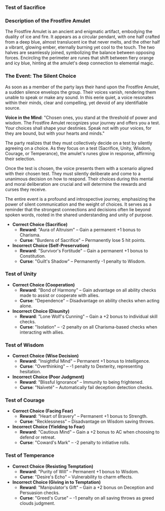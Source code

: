 ### Test of Sacrifice

### Description of the Frostfire Amulet

The Frostfire Amulet is an ancient and enigmatic artifact, embodying the duality of ice and fire. It appears as a circular pendant, with one half crafted from a deep blue, almost translucent ice that never melts, and the other half a vibrant, glowing ember, eternally burning yet cool to the touch. The two halves are seamlessly joined, symbolizing the balance between opposing forces. Encircling the perimeter are runes that shift between fiery orange and icy blue, hinting at the amulet's deep connection to elemental magic.

### The Event: The Silent Choice

As soon as a member of the party lays their hand upon the Frostfire Amulet, a sudden silence envelops the group. Their voices vanish, rendering them unable to speak or make any sound. In this eerie quiet, a voice resonates within their minds, clear and compelling, yet devoid of any identifiable source.

**Voice in the Mind**: "Chosen ones, you stand at the threshold of power and wisdom. The Frostfire Amulet recognizes your journey and offers you a test. Your choices shall shape your destinies. Speak not with your voices, for they are bound, but with your hearts and minds."

The party realizes that they must collectively decide on a test by silently agreeing on a choice. As they focus on a test (Sacrifice, Unity, Wisdom, Courage, or Temperance), the amulet's runes glow in response, affirming their selection.

Once the test is chosen, the voice presents them with a scenario aligned with their chosen test. They must silently deliberate and come to a unanimous decision on how to respond. Their choices during this mental and moral deliberation are crucial and will determine the rewards and curses they receive.

The entire event is a profound and introspective journey, emphasizing the power of silent communication and the weight of choices. It serves as a reminder that the strongest connections and decisions often lie beyond spoken words, rooted in the shared understanding and unity of purpose.

- **Correct Choice (Sacrifice)**
    - **Reward**: "Aura of Altruism" – Gain a permanent +1 bonus to Charisma.
    - **Curse**: "Burdens of Sacrifice" – Permanently lose 5 hit points.
- **Incorrect Choice (Self-Preservation)**
    - **Reward**: "Survivor's Fortitude" – Gain a permanent +1 bonus to Constitution.
    - **Curse**: "Guilt's Shadow" – Permanently -1 penalty to Wisdom.

### Test of Unity

- **Correct Choice (Cooperation)**
    - **Reward**: "Bond of Harmony" – Gain advantage on all ability checks made to assist or cooperate with allies.
    - **Curse**: "Dependence" – Disadvantage on ability checks when acting alone.
- **Incorrect Choice (Disunity)**
    - **Reward**: "Lone Wolf's Cunning" – Gain a +2 bonus to individual skill checks.
    - **Curse**: "Isolation" – -2 penalty on all Charisma-based checks when interacting with allies.

### Test of Wisdom

- **Correct Choice (Wise Decision)**
    - **Reward**: "Insightful Mind" – Permanent +1 bonus to Intelligence.
    - **Curse**: "Overthinking" – -1 penalty to Dexterity, representing hesitation.
- **Incorrect Choice (Poor Judgment)**
    - **Reward**: "Blissful Ignorance" – Immunity to being frightened.
    - **Curse**: "Naïveté" – Automatically fail deception detection checks.

### Test of Courage

- **Correct Choice (Facing Fear)**
    - **Reward**: "Heart of Bravery" – Permanent +1 bonus to Strength.
    - **Curse**: "Recklessness" – Disadvantage on Wisdom saving throws.
- **Incorrect Choice (Yielding to Fear)**
    - **Reward**: "Cautious Mind" – Gain a +2 bonus to AC when choosing to defend or retreat.
    - **Curse**: "Coward's Mark" – -2 penalty to initiative rolls.

### Test of Temperance

- **Correct Choice (Resisting Temptation)**
    - **Reward**: "Purity of Will" – Permanent +1 bonus to Wisdom.
    - **Curse**: "Desire's Echo" – Vulnerability to charm effects.
- **Incorrect Choice (Giving in to Temptation)**
    - **Reward**: "Manipulator's Gift" – Gain a +2 bonus on Deception and Persuasion checks.
    - **Curse**: "Greed's Curse" – -1 penalty on all saving throws as greed clouds judgment.